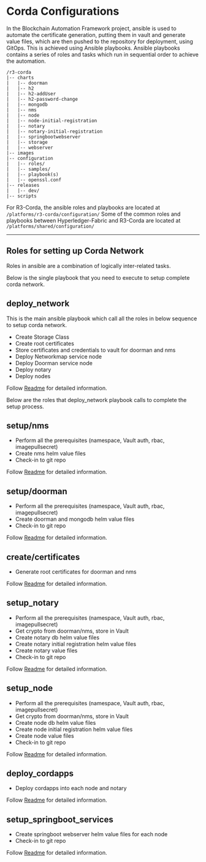 # Corda Configurations

In the Blockchain Automation Framework project, ansible is used to automate the certificate generation, putting them in vault and generate value files, which are then pushed to the repository for deployment, using GitOps. This is achieved using Ansible playbooks. 
Ansible playbooks contains a series of roles and tasks which run in sequential order to achieve the automation.
```
/r3-corda
|-- charts
|   |-- doorman
|   |-- h2
|   |-- h2-addUser
|   |-- h2-password-change
|   |-- mongodb
|   |-- nms
|   |-- node
|   |-- node-initial-registration
|   |-- notary
|   |-- notary-initial-registration
|   |-- springbootwebserver
|   |-- storage
|   |-- webserver
|-- images
|-- configuration
|   |-- roles/
|   |-- samples/
|   |-- playbook(s)
|   |-- openssl.conf
|-- releases
|   |-- dev/
|-- scripts
```

For R3-Corda, the ansible roles and playbooks are located at `/platforms/r3-corda/configuration/`
Some of the common roles and playbooks between Hyperledger-Fabric and R3-Corda are located at
`/platforms/shared/configuration/`

--------
## Roles for setting up Corda Network

Roles in ansible are a combination of logically inter-related tasks.

Below is the single playbook that you need to execute to setup complete corda network.
## **deploy_network**
This is the main ansible playbook which call all the roles in below sequence to setup corda network.

* Create Storage Class
* Create root certificates
* Store certificates and credentials to vault for doorman and nms
* Deploy Networkmap service node
* Deploy Doorman service node
* Deploy notary
* Deploy nodes


Follow [Readme](https://innersource.accenture.com/projects/BLOCKOFZ/repos/blockchain-automation-framework.git/browse/platforms/r3-corda/configuration/README.md) for detailed information.

Below are the roles that deploy_network playbook calls to complete the setup process.
## **setup/nms**

* Perform all the prerequisites (namespace, Vault auth, rbac, imagepullsecret)
* Create nms helm value files
* Check-in to git repo

Follow [Readme](https://innersource.accenture.com/projects/BLOCKOFZ/repos/blockchain-automation-framework.git/browse/platforms/r3-corda/configuration/setup/nms/README.md) for detailed information.
## **setup/doorman**

* Perform all the prerequisites (namespace, Vault auth, rbac, imagepullsecret)
* Create doorman and mongodb helm value files
* Check-in to git repo

Follow [Readme](https://innersource.accenture.com/projects/BLOCKOFZ/repos/blockchain-automation-framework.git/browse/platforms/r3-corda/configuration/setup/doorman/README.md) for detailed information.
## **create/certificates**
* Generate root certificates for doorman and nms

Follow [Readme](https://innersource.accenture.com/projects/BLOCKOFZ/repos/blockchain-automation-framework.git/browse/platforms/r3-corda/configuration/create/certificates/README.md) for detailed information.
## **setup_notary**
* Perform all the prerequisites (namespace, Vault auth, rbac, imagepullsecret)
* Get crypto from doorman/nms, store in Vault
* Create notary db helm value files
* Create notary initial registration helm value files
* Create notary value files
* Check-in to git repo

Follow [Readme](https://innersource.accenture.com/projects/BLOCKOFZ/repos/blockchain-automation-framework.git/browse/platforms/r3-corda/configuration/README.md) for detailed information.
## **setup_node**
* Perform all the prerequisites (namespace, Vault auth, rbac, imagepullsecret)
* Get crypto from doorman/nms, store in Vault
* Create node db helm value files
* Create node initial registration helm value files
* Create node value files
* Check-in to git repo

Follow [Readme](https://innersource.accenture.com/projects/BLOCKOFZ/repos/blockchain-automation-framework.git/browse/platforms/r3-corda/configuration/README.md) for detailed information.

## **deploy_cordapps**

* Deploy cordapps into each node and notary

Follow [Readme](https://innersource.accenture.com/projects/BLOCKOFZ/repos/blockchain-automation-framework.git/browse/platforms/r3-corda/configuration/README.md) for detailed information.

## **setup_springboot_services**
* Create springboot webserver helm value files for each node
* Check-in to git repo

Follow [Readme](https://innersource.accenture.com/projects/BLOCKOFZ/repos/blockchain-automation-framework.git/browse/platforms/r3-corda/configuration/README.md) for detailed information.
